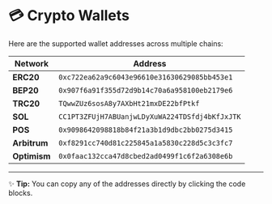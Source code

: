 # 💳 Crypto Wallets

Here are the supported wallet addresses across multiple chains:

| Network    | Address                                                                 |
|------------|-------------------------------------------------------------------------|
| **ERC20**  | `0xc722ea62a9c6043e96610e31630629085bb453e1`                            |
| **BEP20**  | `0x907f6a91f355d72d9b14c70a6a958100eb2179e6`                            |
| **TRC20**  | `TQwwZUz6sosA8y7AXbHt21mxDE22bfPtkf`                                    |
| **SOL**    | `CC1PT3ZFUjH7ABUanjwLDyXuWA224TDSfdj4bKfJxJTK`                          |
| **POS**    | `0x9098642098818b84f21a3b1d9dbc2bb0275d3415`                            |
| **Arbitrum** | `0xf8291cc740d81c225845a1a5830c228d5c3c3fc7`                          |
| **Optimism** | `0x0faac132cca47d8cbed2ad0499f1c6f2a6308e6b`                          |

---

✨ **Tip:** You can copy any of the addresses directly by clicking the code blocks.
